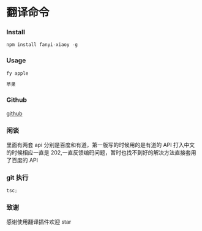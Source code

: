 # 翻译命令

### Install

```js
npm install fanyi-xiaoy -g
```

### Usage

```js
fy apple

苹果
```

### Github

[github](https://github.com/pro-xiaoy/fanyi)

### 闲谈

里面有两套 api 分别是百度和有道，第一版写的时候用的是有道的 API 打入中文的时候相应一直是 202,一直反馈编码问题，暂时也找不到好的解决方法直接套用了百度的 API

### git 执行

```js
tsc;
```

### 致谢

感谢使用翻译插件欢迎 star
